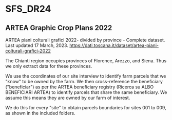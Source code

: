 # SFS_DR24

## ARTEA Graphic Crop Plans 2022
ARTEA piani colturali grafici 2022- divided by province - Complete dataset. Last updated 17 March, 2023.
https://dati.toscana.it/dataset/artea-piani-colturali-grafici-2022 

The Chianti region occupies provinces of Florence, Arezzo, and Siena. Thus we only extract data for these provinces. 

We use the coordinates of our site interview to identify farm parcels that we "know" to be owned by the farm. We then cross-reference the beneficiary ("beneficiar") as per the ARTEA beneficiary registry (Ricerca su ALBO BENEFICIARI ARTEA) to identify parcels that share the same beneficiary. We assume this means they are owned by our farm of interest. 

We do this for every "site" to obtain parcels boundaries for sites 001 to 009, as shown in the included folders. 
